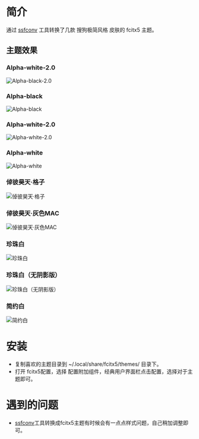 # 简介
通过 [ssfconv](https://github.com/fkxxyz/ssfconv) 工具转换了几款 搜狗极简风格 皮肤的 fcitx5 主题。

## 主题效果

### Alpha-white-2.0

![Alpha-black-2.0](https://github.com/sxqsfun/fcitx5-sogou-themes/blob/master/Alpha-black-2.0/h.png)

### Alpha-black

![Alpha-black](https://github.com/sxqsfun/fcitx5-sogou-themes/blob/master/Alpha-black/h.png)

### Alpha-white-2.0

![Alpha-white-2.0](https://github.com/sxqsfun/fcitx5-sogou-themes/blob/master/Alpha-white-2.0/h.png)

### Alpha-white

![Alpha-white](https://github.com/sxqsfun/fcitx5-sogou-themes/blob/master/Alpha-white/h.png)

### 倬彼昊天·格子

![倬彼昊天·格子](https://github.com/sxqsfun/fcitx5-sogou-themes/blob/master/倬彼昊天·格子/h.png)
### 倬彼昊天·灰色MAC

![倬彼昊天·灰色MAC](https://github.com/sxqsfun/fcitx5-sogou-themes/blob/master/倬彼昊天·灰色MAC/h.png)

### 珍珠白

![珍珠白](https://github.com/sxqsfun/fcitx5-sogou-themes/blob/master/珍珠白/h.png)

### 珍珠白（无阴影版）

![珍珠白（无阴影版）](https://github.com/sxqsfun/fcitx5-sogou-themes/blob/master/珍珠白（无阴影版）/h.png)

### 简约白<br>

![简约白](https://github.com/sxqsfun/fcitx5-sogou-themes/blob/master/简约白/h.png)


# 安装
- 复制喜欢的主题目录到 ~/.local/share/fcitx5/themes/ 目录下。
- 打开 fcitx5配置，选择 配置附加组件，经典用户界面栏点击配置，选择对于主题即可。

# 遇到的问题
- [ssfconv](https://github.com/fkxxyz/ssfconv)工具转换成fcitx5主题有时候会有一点点样式问题，自己稍加调整即可。
